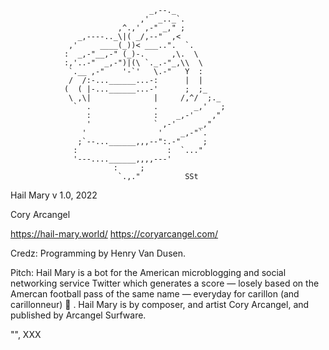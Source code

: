                                    _,--._
                                 ,'  _.._`.
                            ,^.,' ,-" _," ;
                   _,----.._\|( _/,--"  ,<
                 ,'     ____(_))< ___..".  `.
                :  _,-"__,-" (_)-.      ,\.  \
                :,'..-"  _,-")|(\ `._.-"_,\\  \
                 `.__ ,-"    '-`'   \.-"   Y  :
                 /  /:-...______...-:      |  |
                (  ( |-...______...-'      ;  ;_
                 \ ,\|              |     /,^/  ;._
                  `  .              .        _,'   ;
                     :              :    _,-'    ,"
                     '              ` ,-'     _,"
                    '                '    _,-"`.
                   ;`--...______,,,--":.-"     ;
                  :                    :  `..."
                  '---....______,,,,---'
                           :     ;
                            `.,."          SSt
                           
Hail Mary v 1.0, 2022

Cory Arcangel

https://hail-mary.world/
https://coryarcangel.com/

Credz: Programming by Henry Van Dusen. 

Pitch: Hail Mary is a bot for the American microblogging and social networking service Twitter which generates a score — losely based on the Amercan football pass of the same name — everyday for carillon (and carillonneur) 🔔 . Hail Mary is by composer, and artist Cory Arcangel, and published by Arcangel Surfware. 

"", XXX
